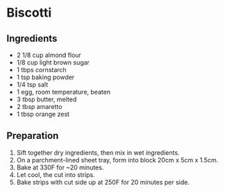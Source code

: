 # Biscotti

## Ingredients
* 2 1/8 cup almond flour
* 1/8 cup light brown sugar
* 1 tbps cornstarch
* 1 tsp baking powder
* 1/4 tsp salt
* 1 egg, room temperature, beaten
* 3 tbsp butter, melted
* 2 tbsp amaretto
* 1 tbsp orange zest

## Preparation
1. Sift together dry ingredients, then mix in wet ingredients.
1. On a parchment-lined sheet tray, form into block 20cm x 5cm x 1.5cm.
1. Bake at 330F for ~20 minutes.
1. Let cool, the cut into strips.
1. Bake strips with cut side up at 250F for 20 minutes per side.